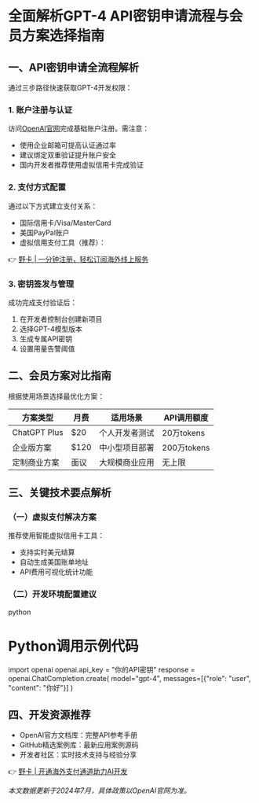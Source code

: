 # 全面解析GPT-4 API密钥申请流程与会员方案选择指南

## 一、API密钥申请全流程解析
通过三步路径快速获取GPT-4开发权限：

### 1. 账户注册与认证
访问[OpenAI官网](https://openai.com)完成基础账户注册。需注意：
- 使用企业邮箱可提高认证通过率
- 建议绑定双重验证提升账户安全
- 国内开发者推荐使用虚拟信用卡完成验证

### 2. 支付方式配置
通过以下方式建立支付关系：
- 国际信用卡/Visa/MasterCard
- 美国PayPal账户
- 虚拟信用支付工具（推荐）：

👉 [野卡 | 一分钟注册，轻松订阅海外线上服务](https://bbtdd.com/yeka)

### 3. 密钥签发与管理
成功完成支付验证后：
1. 在开发者控制台创建新项目
2. 选择GPT-4模型版本
3. 生成专属API密钥
4. 设置用量告警阈值

## 二、会员方案对比指南
根据使用场景选择最优化方案：

| 方案类型        | 月费     | 适用场景       | API调用额度   |
|---------------|---------|--------------|-------------|
| ChatGPT Plus  | $20     | 个人开发者测试   | 20万tokens  |
| 企业版方案      | $120    | 中小型项目部署   | 200万tokens |
| 定制商业方案    | 面议     | 大规模商业应用   | 无上限       |

## 三、关键技术要点解析
### （一）虚拟支付解决方案
推荐使用智能虚拟信用卡工具：
- 支持实时美元结算
- 自动生成美国账单地址
- API费用可视化统计功能

### （二）开发环境配置建议
python
# Python调用示例代码
import openai
openai.api_key = "你的API密钥"
response = openai.ChatCompletion.create(
  model="gpt-4",
  messages=[{"role": "user", "content": "你好"}]
)


## 四、开发资源推荐
- OpenAI官方文档库：完整API参考手册
- GitHub精选案例库：最新应用案例源码
- 开发者社区：实时技术支持与经验分享

👉 [野卡 | 开通海外支付通道助力AI开发](https://bbtdd.com/yeka)

*本文数据更新于2024年7月，具体政策以OpenAI官网为准。*
